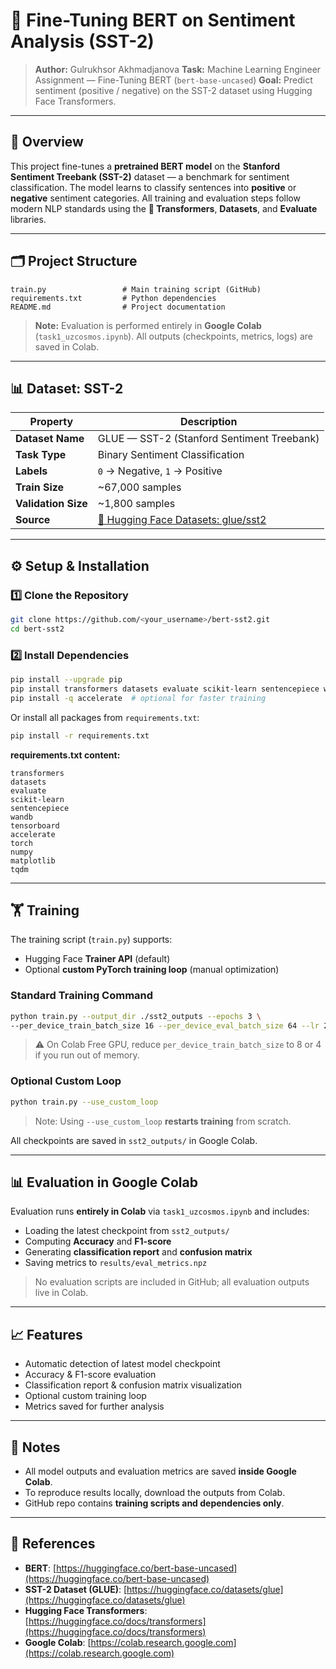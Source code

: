 # 🧠 Fine-Tuning BERT on Sentiment Analysis (SST-2)

> **Author:** Gulrukhsor Akhmadjanova
> **Task:** Machine Learning Engineer Assignment — Fine-Tuning BERT (`bert-base-uncased`)
> **Goal:** Predict sentiment (positive / negative) on the SST-2 dataset using Hugging Face Transformers.

---

## 📌 Overview

This project fine-tunes a **pretrained BERT model** on the **Stanford Sentiment Treebank (SST-2)** dataset — a benchmark for sentiment classification.
The model learns to classify sentences into **positive** or **negative** sentiment categories.
All training and evaluation steps follow modern NLP standards using the **🤗 Transformers**, **Datasets**, and **Evaluate** libraries.

---

## 🗂️ Project Structure

```
train.py                 # Main training script (GitHub)
requirements.txt         # Python dependencies
README.md                # Project documentation
```

> **Note:** Evaluation is performed entirely in **Google Colab** (`task1_uzcosmos.ipynb`). All outputs (checkpoints, metrics, logs) are saved in Colab.

---

## 📊 Dataset: SST-2

| Property            | Description                                                                             |
| ------------------- | --------------------------------------------------------------------------------------- |
| **Dataset Name**    | GLUE — SST-2 (Stanford Sentiment Treebank)                                              |
| **Task Type**       | Binary Sentiment Classification                                                         |
| **Labels**          | `0` → Negative, `1` → Positive                                                          |
| **Train Size**      | ~67,000 samples                                                                         |
| **Validation Size** | ~1,800 samples                                                                          |
| **Source**          | [🤗 Hugging Face Datasets: glue/sst2](https://huggingface.co/datasets/glue/viewer/sst2) |

---

## ⚙️ Setup & Installation

### 1️⃣ Clone the Repository

```bash
git clone https://github.com/<your_username>/bert-sst2.git
cd bert-sst2
```

### 2️⃣ Install Dependencies

```bash
pip install --upgrade pip
pip install transformers datasets evaluate scikit-learn sentencepiece wandb tensorboard
pip install -q accelerate  # optional for faster training
```

Or install all packages from `requirements.txt`:

```bash
pip install -r requirements.txt
```

**requirements.txt content:**

```
transformers
datasets
evaluate
scikit-learn
sentencepiece
wandb
tensorboard
accelerate
torch
numpy
matplotlib
tqdm
```

---

## 🏋️ Training

The training script (`train.py`) supports:

* Hugging Face **Trainer API** (default)
* Optional **custom PyTorch training loop** (manual optimization)

### Standard Training Command

```bash
python train.py --output_dir ./sst2_outputs --epochs 3 \
--per_device_train_batch_size 16 --per_device_eval_batch_size 64 --lr 2e-5
```

> ⚠️ On Colab Free GPU, reduce `per_device_train_batch_size` to 8 or 4 if you run out of memory.

### Optional Custom Loop

```bash
python train.py --use_custom_loop
```

> Note: Using `--use_custom_loop` **restarts training** from scratch.

All checkpoints are saved in `sst2_outputs/` in Google Colab.

---

## 📊 Evaluation in Google Colab

Evaluation runs **entirely in Colab** via `task1_uzcosmos.ipynb` and includes:

* Loading the latest checkpoint from `sst2_outputs/`
* Computing **Accuracy** and **F1-score**
* Generating **classification report** and **confusion matrix**
* Saving metrics to `results/eval_metrics.npz`

> No evaluation scripts are included in GitHub; all evaluation outputs live in Colab.

---

## 📈 Features

* Automatic detection of latest model checkpoint
* Accuracy & F1-score evaluation
* Classification report & confusion matrix visualization
* Optional custom training loop
* Metrics saved for further analysis

---

## 📌 Notes

* All model outputs and evaluation metrics are saved **inside Google Colab**.
* To reproduce results locally, download the outputs from Colab.
* GitHub repo contains **training scripts and dependencies only**.

---

## 📖 References

* **BERT**: [https://huggingface.co/bert-base-uncased](https://huggingface.co/bert-base-uncased)
* **SST-2 Dataset (GLUE)**: [https://huggingface.co/datasets/glue](https://huggingface.co/datasets/glue)
* **Hugging Face Transformers**: [https://huggingface.co/docs/transformers](https://huggingface.co/docs/transformers)
* **Google Colab**: [https://colab.research.google.com](https://colab.research.google.com)
